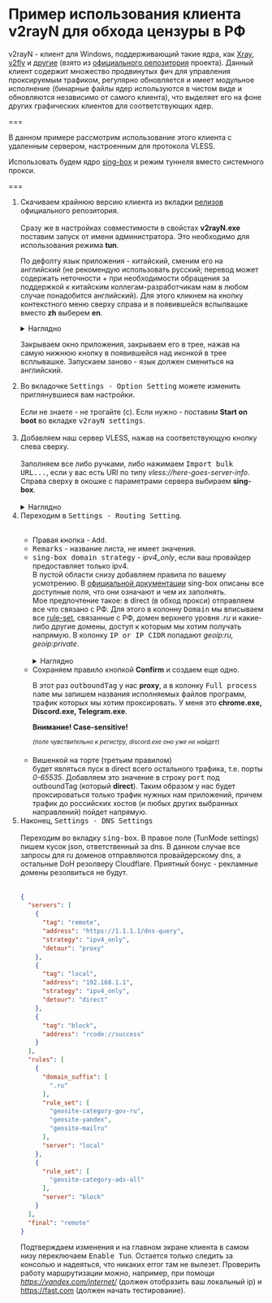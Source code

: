<h1>Пример использования клиента v2rayN для обхода цензуры в РФ</h1>

v2rayN - клиент для Windows, поддерживающий такие ядра, как [Xray](https://github.com/XTLS/Xray-core), [v2fly](https://github.com/v2fly/v2ray-core) и [другие](https://github.com/2dust/v2rayN/wiki/List-of-supported-cores) (взято из [официального репозитория](https://github.com/2dust/v2rayN) проекта).
Данный клиент содержит множество продвинутых фич для управления проксируемым трафиком, регулярно обновляется и имеет модульное исполнение (бинарные файлы ядер используются в чистом виде и обновляются независимо от самого клиента), что выделяет его на фоне других графических клиентов для соответствующих ядер.

===

В данном примере рассмотрим использование этого клиента с удаленным сервером, настроенным для протокола VLESS.

Использовать будем ядро [sing-box](https://github.com/SagerNet/sing-box) и режим туннеля вместо системного прокси.

===

<ol>
<li>Скачиваем крайнюю версию клиента из вкладки <a href="https://github.com/2dust/v2rayN/releases">релизов</a> официального репозитория.</li>
<br />
Сразу же в настройках совместимости в свойстах <b>v2rayN.exe</b> поставим запуск от имени администратора. Это необходимо для использования режима <b>tun</b>.

По дефолту язык приложения - китайский, сменим его на английский (не рекомендую использовать русский; перевод может содержать неточности + при необходимости обращения за поддержкой к китайским коллегам-разработчикам нам в любом случае понадобится английский).
Для этого кликнем на кнопку контекстного меню сверху справа и в появившейся вспылвашке вместо <b>zh</b> выберем <b>en</b>.
<br />
<details> <summary>Наглядно</summary> <img src="assets/zh2en.png" alt="drawing" width="555" height="434"/> </details>

Закрываем окно приложения, закрываем его в трее, нажав на самую нижнюю кнопку в появившейся над иконкой в трее всплывашке. Запускаем заново - язык должен смениться на английский.
<br />
<li>Во вкладочке <tt>Settings - Option Setting</tt> можете изменить приглянувшиеся вам настройки.</li> 
<br />
Если не знаете - не трогайте (c). Если нужно - поставим <b>Start on boot</b> во вкладке <tt>v2rayN settings</tt>.
<br /> <br />
<li>Добавляем наш сервер VLESS, нажав на соответствующую кнопку слева сверху.</li>
<br />
Заполняем все либо ручками, либо нажимаем <tt>Import bulk URL...</tt>, если у вас есть URI по типу <i>vless://here-goes-server-info</i>. Справа сверху в окошке с параметрами сервера выбираем <b>sing-box</b>.
<br /><br />
<details> <summary>Наглядно</summary> <img src="assets/server-settings.png" alt="drawing" width="555" height="540"/> </details>

<li>Переходим в <tt>Settings - Routing Setting</tt>.</li>
<br />
<ul>
<li>Правая кнопка - <tt>Add</tt>.</li>

<li><tt>Remarks</tt> - название листа, не имеет значения.</li>

<li><tt>sing-box domain strategy</tt> - <i>ipv4_only</i>, если ваш провайдер предоставляет только ipv4.</li>
В пустой области снизу добавляем правила по вашему усмотрению. В <a href="https://sing-box.sagernet.org/configuration/route/rule/">официальной документации</a> sing-box описаны все доступные поля, что они означают и чем их заполнять.
<br />
Мое предпочтение такое:
в direct (в обход прокси) отправляем все что связано с РФ. Для этого в колонну <tt>Domain</tt> мы вписываем все <a href="https://github.com/SagerNet/sing-geosite/tree/rule-set">rule-set</a>, связанные с РФ, домен верхнего уровня <i>.ru</i> и какие-либо другие домены, доступ к которым мы хотим получать напрямую.
В колонку <tt>IP or IP CIDR</tt> попадают <i>geoip:ru, geoip:private</i>.
<br /><br />
<details> <summary>Наглядно</summary> <img src="assets/geo-routing.png" alt="drawing" width="555" height="540"/> </details>

<li>Сохраняем правило кнопкой <b>Confirm</b> и создаем еще одно.</li>

В этот раз <tt>outboundTag</tt> у нас <b>proxy</b>, а в колонку <tt>Full process name</tt> мы запишем названия исполняемых файлов программ, трафик которых мы хотим проксировать. У меня это <b>chrome.exe, Discord.exe, Telegram.exe</b>.

<b>Внимание! Case-sensitive!</b>

<sup><i>(поле чувствительно к регистру, discord.exe оно уже не найдет)</i></sup>
<br />

<li>Вишенкой на торте (третьим правилом)</li> будет являться пуск в direct всего остального трафика, т.е. порты <i>0-65535</i>. Добавляем это значение в строку <tt>port</tt> под outboundTag (который <b>direct</b>).
Таким образом у нас будет проксироваться только трафик нужных нам приложений, причем трафик до российских хостов (и любых других выбранных направлений) пойдет напрямую.
</ul>

<li>Наконец, <tt>Settings - DNS Settings</tt></li>
<br />
Переходим во вкладку <tt>sing-box</tt>. В правое поле (TunMode settings) пишем кусок json, ответственный за dns. В данном случае все запросы для ru доменов отправляются провайдерскому dns, а остальные DoH резолверу Cloudflare. Приятный бонус - рекламные домены резолвиться не будут.
<br /><br />

```json
{
  "servers": [
    {
      "tag": "remote",
      "address": "https://1.1.1.1/dns-query",
      "strategy": "ipv4_only",
      "detour": "proxy"
    },
    {
      "tag": "local",
      "address": "192.168.1.1",
      "strategy": "ipv4_only",
      "detour": "direct"
    },
    {
      "tag": "block",
      "address": "rcode://success"
    }
  ],
  "rules": [
    {
      "domain_suffix": [
        ".ru"
      ],
      "rule_set": [
        "geosite-category-gov-ru",
        "geosite-yandex",
        "geosite-mailru"
      ],
      "server": "local"
    },
    {
      "rule_set": [
        "geosite-category-ads-all"
      ],
      "server": "block"
    }
  ],
  "final": "remote"
}
```

Подтверждаем изменения и на главном экране клиента в самом низу переключаем <tt>Enable Tun</tt>. Остается только следить за консолью и надеяться, что никаких error там не вылезет. Проверить работу маршрутизации можно, например, при помощи <i>https://yandex.com/internet/</i> (должен отобразить ваш локальный ip) и https://fast.com (должен начать тестирование).

</ol>
